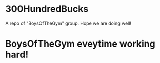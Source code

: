 # 300HundredBucks
A repo of "BoysOfTheGym" group. Hope we are doing well!
# BoysOfTheGym eveytime working hard!
